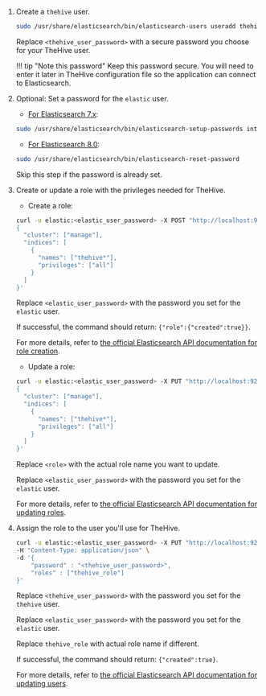 1. Create a `thehive` user.

    ```bash
    sudo /usr/share/elasticsearch/bin/elasticsearch-users useradd thehive -p <thehive_user_password> -r superuser
    ```

    Replace `<thehive_user_password>` with a secure password you choose for your TheHive user.

    !!! tip "Note this password"
        Keep this password secure. You will need to enter it later in TheHive configuration file so the application can connect to Elasticsearch.

2. Optional: Set a password for the `elastic` user.

    * [For Elasticsearch 7.x](https://www.elastic.co/docs/reference/elasticsearch/command-line-tools/setup-passwords):

    ```bash
    sudo /usr/share/elasticsearch/bin/elasticsearch-setup-passwords interactive
    ```

    * [For Elasticsearch 8.0](https://www.elastic.co/docs/reference/elasticsearch/command-line-tools/reset-password):

    ```bash
    sudo /usr/share/elasticsearch/bin/elasticsearch-reset-password
    ```

    Skip this step if the password is already set.

3. Create or update a role with the privileges needed for TheHive.

    * Create a role:

    ```bash
    curl -u elastic:<elastic_user_password> -X POST "http://localhost:9200/_security/role/thehive_role" -H "Content-Type: application/json" -d '
    {
      "cluster": ["manage"],
      "indices": [
        {
          "names": ["thehive*"],
          "privileges": ["all"]
        }
      ]
    }'
    ```

    Replace `<elastic_user_password>` with the password you set for the `elastic` user.

    If successful, the command should return: `{"role":{"created":true}}`.

    For more details, refer to [the official Elasticsearch API documentation for role creation](https://www.elastic.co/docs/api/doc/elasticsearch/operation/operation-security-put-role).

    * Update a role:

    ```bash
    curl -u elastic:<elastic_user_password> -X PUT "http://localhost:9200/_security/role/<role>" -H "Content-Type: application/json" -d '
    {
      "cluster": ["manage"],
      "indices": [
        {
          "names": ["thehive*"],
          "privileges": ["all"]
        }
      ]
    }'
    ```

    Replace `<role>` with the actual role name you want to update.
    
    Replace `<elastic_user_password>` with the password you set for the `elastic` user.

    For more details, refer to [the official Elasticsearch API documentation for updating roles](https://www.elastic.co/docs/api/doc/elasticsearch/operation/operation-security-put-role).

4. Assign the role to the user you'll use for TheHive.

    ```bash
    curl -u elastic:<elastic_user_password> -X PUT "http://localhost:9200/_security/user/thehive" \
    -H "Content-Type: application/json" \
    -d '{
        "password" : "<thehive_user_password>",
        "roles" : ["thehive_role"]
    }'
    ```

    Replace `<thehive_user_password>` with the password you set for the `thehive` user.
    
    Replace `<elastic_user_password>` with the password you set for the `elastic` user.
    
    Replace `thehive_role` with actual role name if different.

    If successful, the command should return: `{"created":true}`.

    For more details, refer to [the official Elasticsearch API documentation for updating users](https://www.elastic.co/docs/api/doc/elasticsearch/operation/operation-security-put-user).